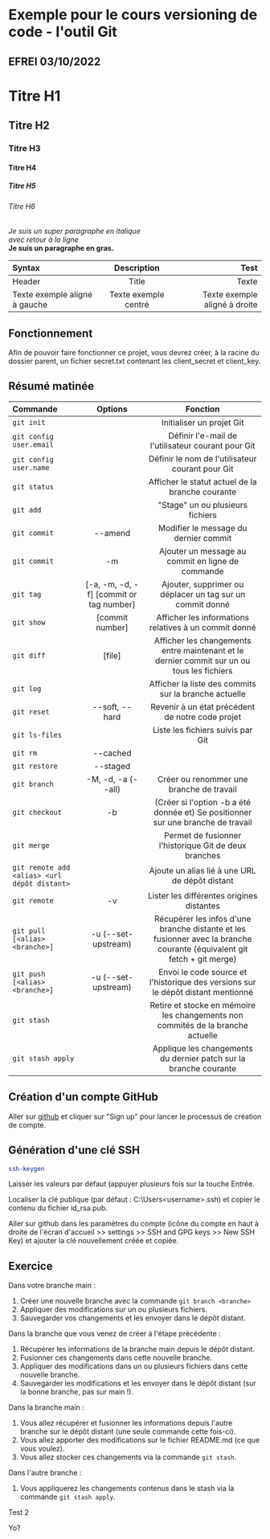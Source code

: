 # Exemple pour le cours versioning de code - l'outil Git
## EFREI 03/10/2022

# Titre H1
## Titre H2
### Titre H3
#### Titre H4
##### Titre H5
###### Titre H6

_Je suis un super paragraphe en italique_\
_avec retour à la ligne_\
**Je suis un paragraphe en gras.**

| Syntax    | Description | Test  |
| :-------- | :---------: | ----: |
| Header    | Title       | Texte |
| Texte exemple aligné à gauche | Texte exemple centré | Texte exemple aligné à droite |

## Fonctionnement

Afin de pouvoir faire fonctionner ce projet, vous devrez créer, à la racine du dossier parent, un fichier secret.txt contenant les client_secret et client_key.

## Résumé matinée

| Commande | Options | Fonction |
| :------ | :-----: | :------: |
| `git init` | | Initialiser un projet Git |
| `git config user.email` | | Définir l'e-mail de l'utilisateur courant pour Git |
| `git config user.name` | | Définir le nom de l'utilisateur courant pour Git |
| `git status` | | Afficher le statut actuel de la branche courante |
| `git add` | | "Stage" un ou plusieurs fichiers |
| `git commit` | --amend | Modifier le message du dernier commit |
| `git commit` | -m | Ajouter un message au commit en ligne de commande |
| `git tag` | [-a, -m, -d, -f] [commit or tag number] | Ajouter, supprimer ou déplacer un tag sur un commit donné |
| `git show` | [commit number] | Afficher les informations relatives à un commit donné |
| `git diff` | [file] | Afficher les changements entre maintenant et le dernier commit sur un ou tous les fichiers |
| `git log` | | Afficher la liste des commits sur la branche actuelle |
| `git reset` | --soft, --hard | Revenir à un état précédent de notre code projet |
| `git ls-files` | | Liste les fichiers suivis par Git |
| `git rm` | --cached | | Retirer un ou plusieurs fichiers de l'historique de suivi de Git |
| `git restore` | --staged | | Unstage un ou plusieurs fichiers |
| `git branch` | -M, -d, -a (--all) | Créer ou renommer une branche de travail |
| `git checkout` | -b | (Créer si l'option -b a été donnée et) Se positionner sur une branche de travail |
| `git merge` | | Permet de fusionner l'historique Git de deux branches |
| `git remote add <alias> <url dépôt distant>` | | Ajoute un alias lié à une URL de dépôt distant |
| `git remote` | -v | Lister les différentes origines distantes |
| `git pull [<alias> <branche>]` | -u (--set-upstream) | Récupérer les infos d'une branche distante et les fusionner avec la branche courante (équivalent git fetch + git merge) |
| `git push [<alias> <branche>]` | -u (--set-upstream) | Envoi le code source et l'historique des versions sur le dépôt distant mentionné
| `git stash` | | Retire et stocke en mémoire les changements non commités de la branche actuelle |
| `git stash apply` | | Applique les changements du dernier patch sur la branche courante |

## Création d'un compte GitHub

Aller sur [github](https://github.com/) et cliquer sur "Sign up" pour lancer le processus de création de compte.

## Génération d'une clé SSH
```bash
ssh-keygen
```

Laisser les valeurs par défaut (appuyer plusieurs fois sur la touche Entrée.

Localiser la clé publique (par défaut : C:\Users\<username>\.ssh\) et copier le contenu du fichier id_rsa.pub.

Aller sur github dans les paramètres du compte (icône du compte en haut à droite de l'écran d'accueil >> settings >> SSH and GPG keys >> New SSH Key) et ajouter la clé nouvellement créée et copiée.

## Exercice 

Dans votre branche main :

1. Créer une nouvelle branche avec la commande `git branch <branche>`
2. Appliquer des modifications sur un ou plusieurs fichiers.
3. Sauvegarder vos changements et les envoyer dans le dépôt distant.

Dans la branche que vous venez de créer à l'étape précédente :

1. Récupérer les informations de la branche main depuis le dépôt distant.
2. Fusionner ces changements dans cette nouvelle branche.
3. Appliquer des modifications dans un ou plusieurs fichiers dans cette nouvelle branche.
4. Sauvegarder les modifications et les envoyer dans le dépôt distant (sur la bonne branche, pas sur main !).

Dans la branche main :

1. Vous allez récupérer et fusionner les informations depuis l'autre branche sur le dépôt distant (une seule commande cette fois-ci).
2. Vous allez apporter des modifications sur le fichier README.md (ce que vous voulez).
3. Vous allez stocker ces changements via la commande `git stash`.

Dans l'autre branche :

1. Vous appliquerez les changements contenus dans le stash via la commande `git stash apply`.

Test 2

Yo?